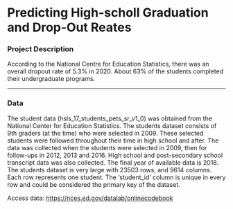 # Predicting High-scholl Graduation and Drop-Out Reates

### Project Description

According to the National Centre for Education Statistics, there was an overall dropout rate of 5.3% in 2020. About 63% of the students completed their undergraduate programs.


---

### Data

The student data (hsls_17_students_pets_sr_v1_0) was obtained from the National Center for Education Statistics. The students dataset consists of 9th graders (at the time) who were selected in 2009. These selected students were followed throughout their time in high school and after. The data was collected when the students were selected in 2009, then for follow-ups in 2012, 2013 and 2016. High school and post-secondary school transcript data was also collected. The final year of available data is 2018. The students dataset is very large with 23503 rows, and 9614 columns. Each row represents one student. The ‘student_id’ column is unique in every row and could be considered the primary key of the dataset.

Access data: https://nces.ed.gov/datalab/onlinecodebook

